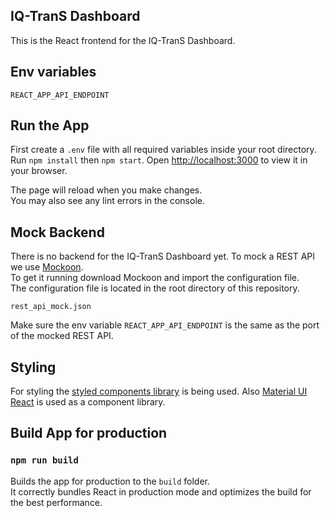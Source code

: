 ## IQ-TranS Dashboard

This is the React frontend for the IQ-TranS Dashboard.

## Env variables

```
REACT_APP_API_ENDPOINT
```

## Run the App

First create a `.env` file with all required variables inside your root directory.\
Run `npm install` then `npm start`.
Open [http://localhost:3000](http://localhost:3000) to view it in your browser.

The page will reload when you make changes.\
You may also see any lint errors in the console.

## Mock Backend

There is no backend for the IQ-TranS Dashboard yet.
To mock a REST API we use [Mockoon](https://mockoon.com/). \
To get it running download Mockoon and import the configuration file. \
The configuration file is located in the root directory of this repository.

```
rest_api_mock.json
```

Make sure the env variable `REACT_APP_API_ENDPOINT` is the same as the port of the mocked REST API.

## Styling

For styling the [styled components library](https://styled-components.com/) is being used.
Also [Material UI React](https://material-ui.com/) is used as a component library.

## Build App for production

### `npm run build`

Builds the app for production to the `build` folder.\
It correctly bundles React in production mode and optimizes the build for the best performance.
